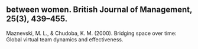 ## between women. British Journal of Management, 25(3), 439–455.

Maznevski, M. L., & Chudoba, K. M. (2000). Bridging space over time: Global virtual team dynamics and effectiveness.